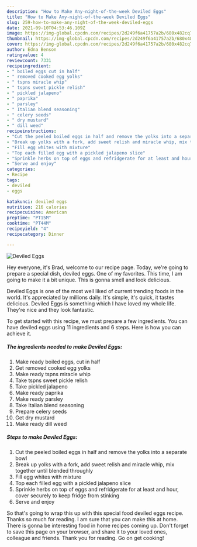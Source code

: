 ```yaml
---
description: "How to Make Any-night-of-the-week Deviled Eggs"
title: "How to Make Any-night-of-the-week Deviled Eggs"
slug: 259-how-to-make-any-night-of-the-week-deviled-eggs
date: 2021-09-10T04:53:46.109Z
image: https://img-global.cpcdn.com/recipes/2d249f6a41757a2b/680x482cq70/deviled-eggs-recipe-main-photo.jpg
thumbnail: https://img-global.cpcdn.com/recipes/2d249f6a41757a2b/680x482cq70/deviled-eggs-recipe-main-photo.jpg
cover: https://img-global.cpcdn.com/recipes/2d249f6a41757a2b/680x482cq70/deviled-eggs-recipe-main-photo.jpg
author: Edna Benson
ratingvalue: 4
reviewcount: 7331
recipeingredient:
- " boiled eggs cut in half"
- " removed cooked egg yolks"
- " tspns miracle whip"
- " tspns sweet pickle relish"
- " pickled jalapeno"
- " paprika"
- " parsley"
- " Italian blend seasoning"
- " celery seeds"
- " dry mustard"
- " dill weed"
recipeinstructions:
- "Cut the peeled boiled eggs in half and remove the yolks into a separate bowl"
- "Break up yolks with a fork, add sweet relish and miracle whip, mix together until blended throughly"
- "Fill egg whites with mixture"
- "Top each filled egg with a pickled jalapeno slice"
- "Sprinkle herbs on top of eggs and refridgerate for at least and hour, cover securely to keep fridge from stinking"
- "Serve and enjoy"
categories:
- Recipe
tags:
- deviled
- eggs

katakunci: deviled eggs 
nutrition: 216 calories
recipecuisine: American
preptime: "PT15M"
cooktime: "PT44M"
recipeyield: "4"
recipecategory: Dinner

---
```



![Deviled Eggs](https://img-global.cpcdn.com/recipes/2d249f6a41757a2b/680x482cq70/deviled-eggs-recipe-main-photo.jpg)

Hey everyone, it's Brad, welcome to our recipe page. Today, we're going to prepare a special dish, deviled eggs. One of my favorites. This time, I am going to make it a bit unique. This is gonna smell and look delicious.

Deviled Eggs is one of the most well liked of current trending foods in the world. It's appreciated by millions daily. It's simple, it's quick, it tastes delicious. Deviled Eggs is something which I have loved my whole life. They're nice and they look fantastic.




To get started with this recipe, we must prepare a few ingredients. You can have deviled eggs using 11 ingredients and 6 steps. Here is how you can achieve it.

<!--inarticleads1-->

##### The ingredients needed to make Deviled Eggs:

1. Make ready  boiled eggs, cut in half
1. Get  removed cooked egg yolks
1. Make ready  tspns miracle whip
1. Take  tspns sweet pickle relish
1. Take  pickled jalapeno
1. Make ready  paprika
1. Make ready  parsley
1. Take  Italian blend seasoning
1. Prepare  celery seeds
1. Get  dry mustard
1. Make ready  dill weed




<!--inarticleads2-->

##### Steps to make Deviled Eggs:

1. Cut the peeled boiled eggs in half and remove the yolks into a separate bowl
1. Break up yolks with a fork, add sweet relish and miracle whip, mix together until blended throughly
1. Fill egg whites with mixture
1. Top each filled egg with a pickled jalapeno slice
1. Sprinkle herbs on top of eggs and refridgerate for at least and hour, cover securely to keep fridge from stinking
1. Serve and enjoy




So that's going to wrap this up with this special food deviled eggs recipe. Thanks so much for reading. I am sure that you can make this at home. There is gonna be interesting food in home recipes coming up. Don't forget to save this page on your browser, and share it to your loved ones, colleague and friends. Thank you for reading. Go on get cooking!
